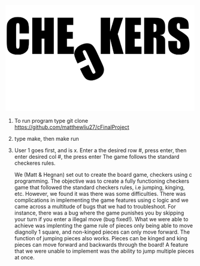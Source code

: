 ![](checkerslogo.png)

1. To run program type git clone https://github.com/matthewliu27/cFinalProject
2. type make, then make run
3. User 1 goes first, and is x. Enter a the desired row #, press enter, then enter desired col #, the press enter
The game follows the standard checkeres rules.

    We (Matt & Hegnan) set out to create the board game, checkers using c programming. 
The objective was to create a fully functioning
checkers game that followed the standard checkers rules, i.e jumping, kinging, etc.
However, we found it was there was some difficulties. There was complications in implementing the game features using c logic and
we came across a multitude of bugs that we had to troubleshoot. For instance, there was a bug where the game punishes you by skipping your turn if you
enter a illegal move (bug fixed!).
What we were able to achieve was implenting the game rule of pieces only being able to move diagnolly 1 square, and non-kinged pieces can 
only move forward. The function of jumping pieces also works. Pieces can be kinged and king pieces can move forward and backwards through the board!
A feature that we were unable to implement was the ability to jump multiple pieces at once. 

